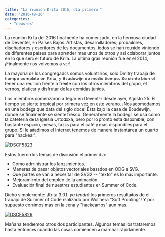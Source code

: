 ```yaml
---
title: "La reunión Krita 2016, día primero."
date: "2016-08-26"
categories: 
  - "news-es"
---
```


La reunión Krita del 2016 finalmente ha comenzado, en la hermosa ciudad de Deventer, en Países Bajos. Artistas, desarrolladores, probadores, diseñadores y escritores de los documentos, todos se han reunido viniendo de diferentes países para aprender mas unos de otros y así colaborar juntos en lo que será el futuro de Krita. La ultima gran reunión fue en el 2014, ¡Finalmente nos volvemos a ver!

La mayoría de los congregados somos voluntarios, solo Dmitry trabaja de tiempo completo en Krita, y Boudewijn de medio tiempo. Se siente bien el tener una reunión frente a frente con los otros miembros del grupo, el vernos, platicar y disfrutar de las comidas juntos.

Los miembros comenzaron a llegar en Deventer desde ayer, Agosto 25. El tiempo se siente tropical por primera vez en este verano. ¡Nos acomodamos en una bodega que data del siglo doce! Ésta bajo la casa de Boudewijn, donde se finalmente se siente fresco. Generalmente la bodega se usa como la cafetería de la Iglesia Ortodoxa, pero por lo pronto esta disponible, con bastante espacio, mesas, tazas para el café y mas disponibles para el grupo. Si le añadimos el Internet tenemos de manera instantánea un cuarto para "hackear".

[![DSCF5823](/images/posts/2016/DSCF5823-1024x768.jpg)](/images/posts/2016/DSCF5823.jpg)

Estos fueron los temas de discusión el primer día:

- Como administrar los lanzamientos.
- Maneras de pasar objetos vectoriales basados en ODG a SVG.
- Que partes se van a necesitar de SVG2 -- "texto" es lo mas importante.
- Mejoramiento del empleo de la animación.
- Evaluación final de nuestros estudiantes en Summer of Code.

Dicho simplemente: ¡Krita 3.0.1. _ya tendrá_ los primeros resultados de el trabajo de Summer of Code realizado por Wolthera "Soft Proofing"! Y por supuesto comimos mas en la cena y "hackeamos" aun mas.

[![DSCF5826](/images/posts/2016/DSCF5826-1024x768.jpg)](/images/posts/2016/DSCF5826.jpg)

Mañana tendremos otros dos participantes. Algunos temas los trataremos hasta entonces cuando las cosas comiencen a marchar rápidamente.
